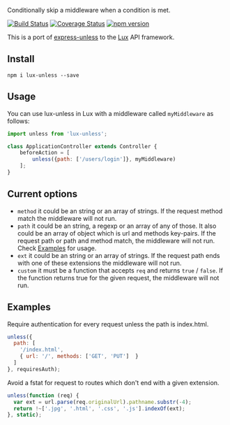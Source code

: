 Conditionally skip a middleware when a condition is met.

[![Build Status](https://travis-ci.org/nickschot/lux-unless.svg?branch=master)](https://travis-ci.org/nickschot/lux-unless) [![Coverage Status](https://coveralls.io/repos/github/nickschot/lux-unless/badge.svg?branch=master)](https://coveralls.io/github/nickschot/lux-unless?branch=master) [![npm version](https://badge.fury.io/js/lux-unless.svg)](https://badge.fury.io/js/lux-unless)

This is a port of [express-unless](https://github.com/jfromaniello/express-unless) to the [Lux](https://github.com/postlight/lux) API framework.

## Install

	npm i lux-unless --save

## Usage

You can use lux-unless in Lux with a middleware called `myMiddleware` as follows:

```javascript
import unless from 'lux-unless';

class ApplicationController extends Controller {
    beforeAction = [
        unless({path: ['/users/login']}, myMiddleware)
    ];
}
```

## Current options

-  `method` it could be an string or an array of strings. If the request method match the middleware will not run.
-  `path` it could be an string, a regexp or an array of any of those. It also could be an array of object which is url and methods key-pairs. If the request path or path and method match, the middleware will not run. Check [Examples](#examples) for usage.
-  `ext` it could be an string or an array of strings. If the request path ends with one of these extensions the middleware will not run.
-  `custom` it must be a function that accepts `req` and returns `true` / `false`. If the function returns true for the given request, the middleware will not run.


## Examples

Require authentication for every request unless the path is index.html.

```javascript
unless({
  path: [
    '/index.html',
    { url: '/', methods: ['GET', 'PUT']  }
  ]
}, requiresAuth);
```

Avoid a fstat for request to routes which don't end with a given extension.

```javascript
unless(function (req) {
  var ext = url.parse(req.originalUrl).pathname.substr(-4);
  return !~['.jpg', '.html', '.css', '.js'].indexOf(ext);
}, static);
```
